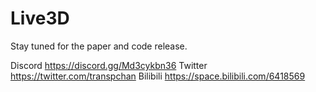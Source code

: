 # Live3D

Stay tuned for the paper and code release.

Discord https://discord.gg/Md3cykbn36
Twitter https://twitter.com/transpchan
Bilibili https://space.bilibili.com/6418569
